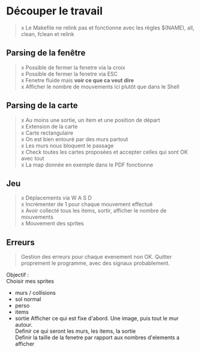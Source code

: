 # Découper le travail

> x Le Makefile ne relink pas et fonctionne avec les règles $(NAME), all, clean, fclean et relink <br>

## Parsing de la fenêtre

> x Possible de fermer la fenetre via la croix<br>
> x Possible de fermer la fenetre via ESC<br>
> x Fenetre fluide mais **voir ce que ca veut dire**<br>
> x Afficher le nombre de mouvements ici plutôt que dans le Shell<br>


## Parsing de la carte

> x Au moins une sortie, un item et une position de départ<br>
> x Extension de la carte<br>
> x Carte rectangulaire<br>
> x On est bien entouré par des murs partout<br>
> x Les murs nous bloquent le passage<br>
> x Check toutes les cartes proposées et accepter celles qui sont OK avec tout<br>
> x La map donnée en exemple dans le PDF fonctionne<br>


## Jeu

> x Déplacements via W A S D<br>
> x Incrémenter de 1 pour chaque mouvement effectué<br>
> x Avoir collecté tous les items, sortir, afficher le nombre de mouvements<br>
> x Mouvement des sprites<br>

## Erreurs

> Gestion des erreurs pour chaque evenement non OK. Quitter proprement le programme, avec des signaux probablement.<br>

Objectif :<br>
Choisir mes sprites<br>
- murs / collisions
- sol normal
- perso
- items
- sortie
Afficher ce qui est fixe d'abord. Une image, puis tout le mur autour.<br>
Definir ce qui seront les murs, les items, la sortie<br>
Definir la taille de la fenetre par rapport aux nombres d'elements a afficher<br>